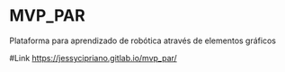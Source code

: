 # MVP_PAR

Plataforma para aprendizado de robótica através de elementos gráficos

#Link 
https://jessycipriano.gitlab.io/mvp_par/
